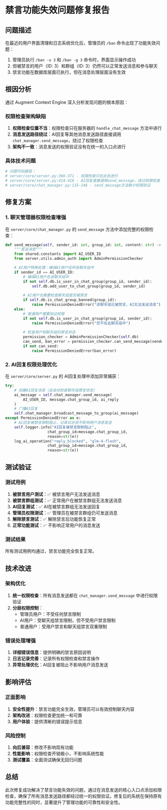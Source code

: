 # 禁言功能失效问题修复报告

## 问题描述

在最近的用户界面清理和日志系统优化后，管理员的 `/ban` 命令出现了功能失效问题：

1. 管理员执行 `/ban -u 3` 和 `/ban -g 3` 命令时，界面显示操作成功
2. 但被禁言的用户（ID: 3）和群组（ID: 3）仍然可以正常发送消息和参与聊天
3. 禁言功能在数据库层面已执行，但在消息处理层面没有生效

## 根因分析

通过 Augment Context Engine 深入分析发现问题的根本原因：

### 权限检查架构缺陷

1. **权限检查位置不当**：权限检查只在服务器的 `handle_chat_message` 方法中进行
2. **消息发送路径绕过**：AI回复等其他消息发送路径直接调用 `chat_manager.send_message`，绕过了权限检查
3. **架构不一致**：消息发送的权限验证没有在统一的入口点进行

### 具体技术问题

```python
# 问题代码路径：
# server/core/server.py:366-371 - 权限检查只在此处进行
# server/core/server.py:414-418 - AI回复直接调用send_message，绕过权限检查
# server/core/chat_manager.py:115-146 - send_message方法缺少权限验证
```

## 修复方案

### 1. 聊天管理器权限检查增强

在 `server/core/chat_manager.py` 的 `send_message` 方法中添加完整的权限检查：

```python
def send_message(self, sender_id: int, group_id: int, content: str) -> ChatMessage:
    """发送消息"""
    from shared.constants import AI_USER_ID
    from server.utils.admin_auth import AdminPermissionChecker

    # AI用户特殊处理：确保AI用户在所有聊天组中
    if sender_id == AI_USER_ID:
        # 确保AI用户在该聊天组中
        if not self.db.is_user_in_chat_group(group_id, sender_id):
            self.db.add_user_to_chat_group(group_id, sender_id)
        
        # AI用户也需要检查聊天组是否被禁言
        if self.db.is_chat_group_banned(group_id):
            raise PermissionDeniedError("该聊天组已被禁言，AI无法发送消息")
    else:
        # 普通用户需要验证权限
        if not self.db.is_user_in_chat_group(group_id, sender_id):
            raise PermissionDeniedError("您不在此聊天组中")
        
        # 检查用户和聊天组的禁言状态
        permission_checker = AdminPermissionChecker(self.db)
        can_send, ban_error = permission_checker.can_send_message(sender_id, group_id)
        if not can_send:
            raise PermissionDeniedError(ban_error)
```

### 2. AI回复权限处理优化

在 `server/core/server.py` 的 AI回复处理中添加异常捕获：

```python
try:
    # 创建AI回复消息（会自动检查聊天组禁言状态）
    ai_message = self.chat_manager.send_message(
        AI_USER_ID, message.chat_group_id, ai_reply
    )
    # 广播AI回复
    self.chat_manager.broadcast_message_to_group(ai_message)
except PermissionDeniedError as e:
    # AI回复被禁言限制阻止，记录日志但不影响用户消息发送
    self.logger.info("AI回复被禁言限制阻止",
                   chat_group_id=message.chat_group_id,
                   reason=str(e))
    log_ai_operation("reply_blocked", "glm-4-flash",
                   chat_group_id=message.chat_group_id,
                   reason=str(e))
```

## 测试验证

### 测试用例

1. **被禁言用户测试**：✅ 被禁言用户无法发送消息
2. **被禁言群组测试**：✅ 正常用户在被禁言群组无法发送消息
3. **AI回复测试**：✅ AI在被禁言群组无法发送回复
4. **管理员权限测试**：✅ 管理员在被禁言群组仍可发送消息
5. **解除禁言测试**：✅ 解除禁言后功能恢复正常
6. **正常功能测试**：✅ 不影响正常用户的消息发送

### 测试结果

所有测试用例均通过，禁言功能完全恢复正常。

## 技术改进

### 架构优化

1. **统一权限检查**：所有消息发送都在 `chat_manager.send_message` 中进行权限验证
2. **分层权限控制**：
   - 管理员用户：不受任何禁言限制
   - AI用户：受聊天组禁言限制，但不受用户禁言限制
   - 普通用户：受用户禁言和聊天组禁言双重限制

### 错误处理增强

1. **详细错误信息**：提供明确的禁言原因说明
2. **日志记录完善**：记录所有权限检查和禁言操作
3. **异常处理优化**：AI回复被阻止不影响用户消息发送

## 影响评估

### 正面影响

1. **安全性提升**：禁言功能完全生效，管理员可以有效控制聊天内容
2. **架构改进**：权限检查更加统一和可靠
3. **用户体验**：提供清晰的错误提示信息

### 风险控制

1. **向后兼容**：修改不影响现有功能
2. **性能影响**：权限检查开销极小，不影响系统性能
3. **测试覆盖**：全面测试确保无回归问题

## 总结

此次修复成功解决了禁言功能失效的问题，通过在消息发送的核心入口点添加权限检查，确保了所有消息发送路径都经过统一的权限验证。修复后的系统在保持原有功能完整性的同时，显著提升了管理功能的可靠性和安全性。
